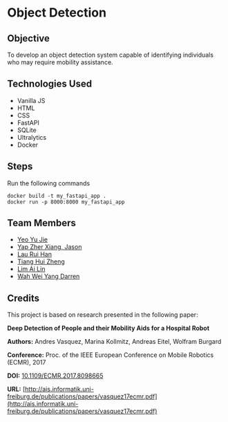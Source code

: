 # Object Detection

## Objective

To develop an object detection system capable of identifying individuals who may require mobility assistance.

## Technologies Used

- Vanilla JS
- HTML
- CSS
- FastAPI
- SQLite
- Ultralytics
- Docker

## Steps

Run the following commands

```
docker build -t my_fastapi_app .
docker run -p 8000:8000 my_fastapi_app
```

## Team Members

- [Yeo Yu Jie](https://github.com/yeoyujie)
- [Yap Zher Xiang, Jason](https://github.com/JasonYapzx)
- [Lau Rui Han](https://github.com/ruihan00)
- [Tiang Hui Zheng](https://github.com/heyzec)
- [Lim Ai Lin](https://github.com/LimAiLin)
- [Wah Wei Yang Darren](https://github.com/Darren12345677)

## Credits

This project is based on research presented in the following paper:

**Deep Detection of People and their Mobility Aids for a Hospital Robot**

**Authors:** Andres Vasquez, Marina Kollmitz, Andreas Eitel, Wolfram Burgard

**Conference:** Proc. of the IEEE European Conference on Mobile Robotics (ECMR), 2017

**DOI:** [10.1109/ECMR.2017.8098665](https://doi.org/10.1109/ECMR.2017.8098665)

**URL:** [http://ais.informatik.uni-freiburg.de/publications/papers/vasquez17ecmr.pdf](http://ais.informatik.uni-freiburg.de/publications/papers/vasquez17ecmr.pdf)
